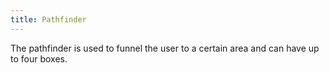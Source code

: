 ```yaml
---
title: Pathfinder
---
```

<div class="jumpnav"></div>
The pathfinder is used to funnel the user to a certain area and can have up to four boxes.